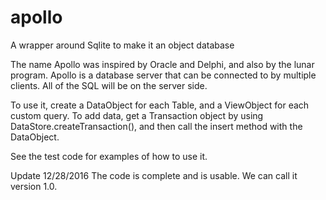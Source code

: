 # apollo
A wrapper around Sqlite to make it an object database

The name Apollo was inspired by Oracle and Delphi, and also by the lunar program.  Apollo is a database server that can be connected
to by multiple clients.  All of the SQL will be on the server side.  

To use it, create a DataObject for each Table, and a ViewObject for each custom query.  To add data, get a Transaction object by using
DataStore.createTransaction(), and then call the insert method with the DataObject.

See the test code for examples of how to use it.

Update 12/28/2016
The code is complete and is usable.  We can call it version 1.0.
